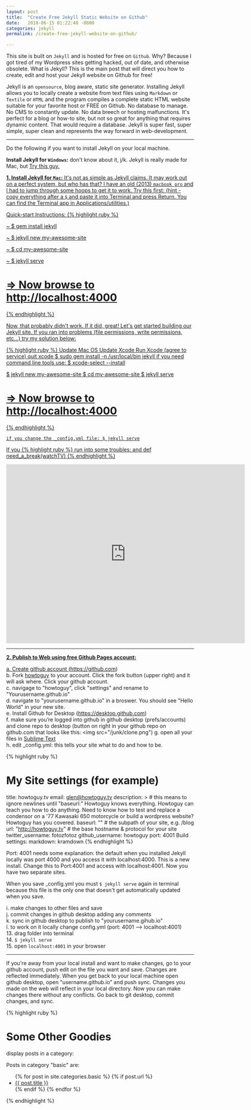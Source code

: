 ```yaml
---
layout: post
title:  "Create Free Jekyll Static Website on Github"
date:   2018-06-15 01:22:48 -0800
categories: jekyll
permalink: /create-free-jekyll-website-on-github/

---
```


This site is built on `Jekyll` and is hosted for free on `Github`. Why? Because I got tired of my Wordpress sites getting hacked, out of date, and otherwise obsolete. What is Jekyll? This is the main post that will direct you how to create, edit and host your Jekyll website on Github for free!

Jekyll is an `opensource`, blog aware, static site generator. Installing Jekyll allows you to locally create a website from text files using `Markdown` or `Textile` or `HTML` and the program compiles a complete static HTML website suitable for your favorite host or FREE on Github. No database to manage. No CMS to constantly update. No data breech or hosting malfunctions. It's perfect for a blog or how-to site, but not so great for anything that requires dynamic content. That would require a database. Jekyll is super fast, super simple, super clean and represents the way forward in web-development.

--------------------

Do the following if you want to install Jekyll on your local machine.

<b>Install Jekyll for `Windows`:</b> don't know about it, j/k. Jekyll is really made for Mac, but <a href="http://jekyll-windows.juthilo.com/" target="_blank">Try this guy.

<b>1. Install Jekyll for `Mac`:</b> It's not as simple as Jekyll claims. It may work out on a perfect system, but who has that? I have an old (2013) `macbook pro` and I had to jump through some hoops to get it to work. Try this first: (hint - copy everything after a `$` and paste it into Terminal and press Return. You can find the Terminal app in Applications/utilities.)


Quick-start Instructions:
{% highlight ruby %}

~ $ gem install jekyll

~ $ jekyll new my-awesome-site

~ $ cd my-awesome-site

~ $ jekyll serve

# => Now browse to http://localhost:4000
{% endhighlight %}  

Now, that probably didn't work. If it did, great! Let's get started building our Jekyll site. If you ran into problems (file permissions, write permissions, etc...) try my solution below:

{% highlight ruby %}
Update Mac OS
Update Xcode
Run Xcode (agree to service)
quit xcode
$ sudo gem install -n /usr/local/bin jekyll
if you need command line tools use: $ xcode-select --install

$ jekyll new my-awesome-site
$ cd my-awesome-site
$ jekyll serve

# => Now browse to http://localhost:4000

{% endhighlight %}

`if you change the _config.yml file: $ jekyll serve`

If you {% highlight ruby %}
run into some troubles: and def need_a_break(watchTV)
{% endhighlight %}

<center><iframe width="640" height="480" src="https://www.youtube.com/embed/kvGQPrnQYhk" frameborder="0" allowfullscreen></iframe></center>

-----------------------------

<b>2. Publish to Web using free Github Pages account:</b>


a. Create github account (<a href="https://github.com">https://github.com</a>)<br>
b. Fork <a href="https://github.com/howtoguy/howtoguy">howtoguy</a> to your account. Click the fork button (upper right) and it will ask where. Click your github account.<br>
c. navigage to "howtoguy", click "settings" and rename to "Yourusername.github.io"<br>
d. navigate to "yourusername.github.io" in a broswer. You should see "Hello World" in your new site.<br> 
e. Install Github for Desktop (<a href="https://desktop.github.com">https://desktop.github.com</a>)<br>
f. make sure you’re logged into github in github desktop (prefs/accounts) and clone repo to desktop (button on right in your github repo on github.com that looks like this: <img src="/junk/clone.png")
g. open all your files in <a href="https://www.sublimetext.com">Sublime Text</a><br>
h. edit _config.yml: this tells your site what to do and how to be.

{% highlight ruby %}
# My Site settings (for example)
title: howtoguy.tv
email: glen@howtoguy.tv
description: > # this means to ignore newlines until "baseurl:"
  Howtoguy knows everything. Howtoguy can teach you how to do anything. Need to know how to test and replace a condensor on a '77 Kawasaki 650 motorcycle or build a wordpress website? Howtoguy has you covered.
baseurl: "" # the subpath of your site, e.g. /blog
url: "http://howtoguy.tv" # the base hostname & protocol for your site
twitter_username: fotozfotoz
github_username:  howtoguy
port: 4001
Build settings: markdown: kramdown
{% endhighlight %}

Port: 4001 needs some explanation: the default when you installed Jekyll locally was port 4000 and you access it with localhost:4000. This is a new install. Change this to Port:4001 and access with localhost:4001. Now you have two separate sites.

When you save _config.yml you must `$ jekyll serve` again in terminal because this file is the only one that doesn't get automatically updated when you save.

i. make changes to other files and save<br>
j. commit changes in github desktop adding any comments<br>
k. sync in github desktop to publish to "yourusername.gihub.io"<br>
l. to work on it locally change config.yml (port: 4001 —> localhost:4001)<br>
13. drag folder into terminal<br>
14. `$ jekyll serve`<br>
15. open `localhost:4001` in your browser<br>

-----------------------------

If you're away from your local install and want to make changes, go to your github account, push edit on the file you want and save. Changes are reflected immediately. When you get back to your local machine open github desktop, open "username.github.io" and push sync. Changes you made on the web will reflect in your local directory. Now you can make changes there without any conflicts. Go back to git desktop, commit changes, and sync.

{% highlight ruby %}
# Some Other Goodies

display posts in a category:

<p>Posts in category "basic" are:</p>

<ul>
  {% for post in site.categories.basic %}
    {% if post.url %}
        <li><a href="{{ post.url }}">{{ post.title }}</a></li>
    {% endif %}
  {% endfor %}
</ul>
{% endhighlight %}
